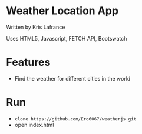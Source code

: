 # Weather Location App

Written by Kris Lafrance

Uses HTML5, Javascript, FETCH API, Bootswatch

# Features

* Find the weather for different cities in the world

# Run

* `clone https://github.com/Ero6067/weatherjs.git`
* open index.html
